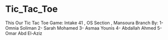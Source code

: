 # Tic_Tac_Toe
This Our Tic Tac Toe Game: Intake 41 , OS Section , Mansoura Branch By: 
1- Omnia Soliman
2- Sarah Mohamed
3- Asmaa Younis
4- Abdallah Ahmed 5- Omar Abd El-Aziz
